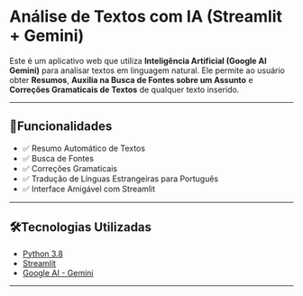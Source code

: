 # Análise de Textos com IA (Streamlit + Gemini)

Este é um aplicativo web que utiliza **Inteligência Artificial (Google AI Gemini)** para analisar textos em linguagem natural. Ele permite ao usuário obter **Resumos**, **Auxilia na Busca de Fontes sobre um Assunto** e **Correções Gramaticais de Textos** de qualquer texto inserido.

---

## 🚀Funcionalidades

- ✅ Resumo Automático de Textos
- ✅ Busca de Fontes
- ✅ Correções Gramaticais
- ✅ Tradução de Línguas Estrangeiras para Português
- ✅ Interface Amigável com Streamlit

---
## 🛠️Tecnologias Utilizadas

- [Python 3.8](https://www.python.org/)
- [Streamlit](https://streamlit.io/)
- [Google AI - Gemini](https://aistudio.google.com/welcome)

---

